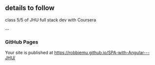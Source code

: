 ## details to follow
class 5/5 of JHU full stack dev with Coursera

--

### GitHub Pages
 Your site is published at https://robbiemu.github.io/SPA-with-Angular---JHU/